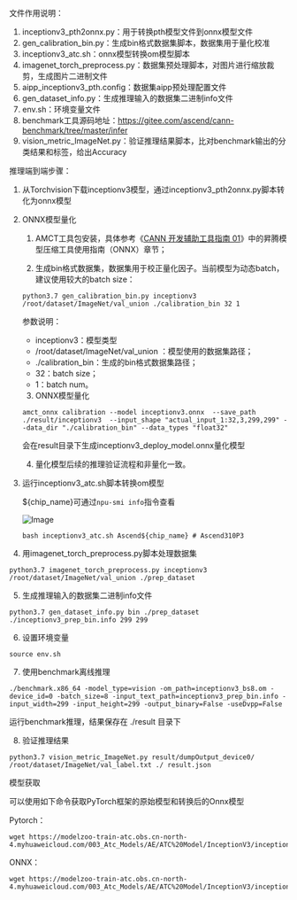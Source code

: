 文件作用说明：

1. inceptionv3_pth2onnx.py：用于转换pth模型文件到onnx模型文件
2. gen_calibration_bin.py：生成bin格式数据集脚本，数据集用于量化校准
3. inceptionv3_atc.sh：onnx模型转换om模型脚本
4. imagenet_torch_preprocess.py：数据集预处理脚本，对图片进行缩放裁剪，生成图片二进制文件
5. aipp_inceptionv3_pth.config：数据集aipp预处理配置文件
6. gen_dataset_info.py：生成推理输入的数据集二进制info文件
7. env.sh：环境变量文件
8. benchmark工具源码地址：https://gitee.com/ascend/cann-benchmark/tree/master/infer
9. vision_metric_ImageNet.py：验证推理结果脚本，比对benchmark输出的分类结果和标签，给出Accuracy



推理端到端步骤：

1. 从Torchvision下载inceptionv3模型，通过inceptionv3_pth2onnx.py脚本转化为onnx模型

2. ONNX模型量化

   1. AMCT工具包安装，具体参考《[CANN 开发辅助工具指南 01](https://support.huawei.com/enterprise/zh/ascend-computing/cann-pid-251168373?category=developer-documents&subcategory=auxiliary-development-tools)》中的昇腾模型压缩工具使用指南（ONNX）章节；

   2. 生成bin格式数据集，数据集用于校正量化因子。当前模型为动态batch，建议使用较大的batch size：

   ```
   python3.7 gen_calibration_bin.py inceptionv3 /root/dataset/ImageNet/val_union ./calibration_bin 32 1
   ```

   参数说明：

   - inceptionv3：模型类型
   - /root/dataset/ImageNet/val_union ：模型使用的数据集路径；
   - ./calibration_bin：生成的bin格式数据集路径；
   - 32：batch size；
   - 1：batch num。

   3. ONNX模型量化

   ```
   amct_onnx calibration --model inceptionv3.onnx  --save_path ./result/inceptionv3  --input_shape "actual_input_1:32,3,299,299" --data_dir "./calibration_bin" --data_types "float32" 
   ```

   会在result目录下生成inceptionv3_deploy_model.onnx量化模型

   4. 量化模型后续的推理验证流程和非量化一致。

3. 运行inceptionv3_atc.sh脚本转换om模型

   ${chip_name}可通过`npu-smi info`指令查看
   
   ![Image](https://gitee.com/ascend/ModelZoo-PyTorch/raw/master/ACL_PyTorch/images/310P3.png)
   
   ```
   bash inceptionv3_atc.sh Ascend${chip_name} # Ascend310P3
   ```

4. 用imagenet_torch_preprocess.py脚本处理数据集   

```
python3.7 imagenet_torch_preprocess.py inceptionv3 /root/dataset/ImageNet/val_union ./prep_dataset
```

5. 生成推理输入的数据集二进制info文件     

```
python3.7 gen_dataset_info.py bin ./prep_dataset ./inceptionv3_prep_bin.info 299 299
```

6. 设置环境变量   

```
source env.sh
```

7. 使用benchmark离线推理

```
./benchmark.x86_64 -model_type=vision -om_path=inceptionv3_bs8.om -device_id=0 -batch_size=8 -input_text_path=inceptionv3_prep_bin.info -input_width=299 -input_height=299 -output_binary=False -useDvpp=False
```

运行benchmark推理，结果保存在 ./result 目录下

8. 验证推理结果

```
python3.7 vision_metric_ImageNet.py result/dumpOutput_device0/ /root/dataset/ImageNet/val_label.txt ./ result.json
```




模型获取

可以使用如下命令获取PyTorch框架的原始模型和转换后的Onnx模型

Pytorch：
```
wget https://modelzoo-train-atc.obs.cn-north-4.myhuaweicloud.com/003_Atc_Models/AE/ATC%20Model/InceptionV3/inception_v3.pth
```
ONNX：
```
wget https://modelzoo-train-atc.obs.cn-north-4.myhuaweicloud.com/003_Atc_Models/AE/ATC%20Model/InceptionV3/inceptionv3.onnx
```
